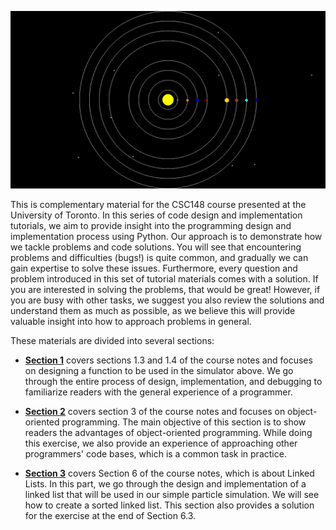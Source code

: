 ![Solar System Simulation](Figures/PlanetWithMeteor.gif)

This is complementary material for the CSC148 course presented at the University of Toronto. In this series of code design and implementation tutorials, we aim to provide insight into the programming design and implementation process using Python. Our approach is to demonstrate how we tackle problems and code solutions. You will see that encountering problems and difficulties (bugs!) is quite common, and gradually we can gain expertise to solve these issues. Furthermore, every question and problem introduced in this set of tutorial materials comes with a solution. If you are interested in solving the problems, that would be great! However, if you are busy with other tasks, we suggest you also review the solutions and understand them as much as possible, as we believe this will provide valuable insight into how to approach problems in general.

These materials are divided into several sections:

- **[Section 1](Section1)** covers sections 1.3 and 1.4 of the course notes and focuses on designing a function to be used in the simulator above. We go through the entire process of design, implementation, and debugging to familiarize readers with the general experience of a programmer.

- **[Section 2](Section2)** covers section 3 of the course notes and focuses on object-oriented programming. The main objective of this section is to show readers the advantages of object-oriented programming. While doing this exercise, we also provide an experience of approaching other programmers' code bases, which is a common task in practice.

- **[Section 3](Section3)** covers Section 6 of the course notes, which is about Linked Lists. In this part, we go through the design and implementation of a linked list that will be used in our simple particle simulation. We will see how to create a sorted linked list. This section also provides a solution for the exercise at the end of Section 6.3.